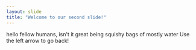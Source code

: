 ```yaml
---
layout: slide
title: "Welcome to our second slide!"
---
```

hello fellow humans, isn't it great being squishy bags of mostly water 
Use the left arrow to go back!
